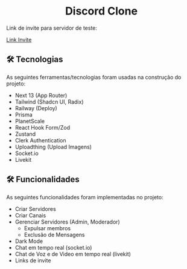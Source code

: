 <h1 align="center">Discord Clone</h1>

Link de invite para servidor de teste:

[Link Invite](https://discord-clone-production-29f7.up.railway.app/invite/e1e30cb8-a12a-4367-9bfd-730d82588436)

## 🛠 Tecnologias

As seguintes ferramentas/tecnologias foram usadas na construção do projeto:  

- Next 13 (App Router)
- Tailwind (Shadcn UI, Radix)
- Railway (Deploy)
- Prisma
- PlanetScale
- React Hook Form/Zod
- Zustand
- Clerk Authentication
- Uploadthing (Upload Imagens)
- Socket.io
- Livekit

## 🛠 Funcionalidades

As seguintes funcionalidades foram implementadas no projeto:  

- Criar Servidores
- Criar Canais
- Gerenciar Servidores (Admin, Moderador)
  -  Expulsar membros
  -  Exclusão de Mensagens
- Dark Mode
- Chat em tempo real (socket.io)
- Chat de Voz e de Video em tempo real (livekit)
- Links de invite


